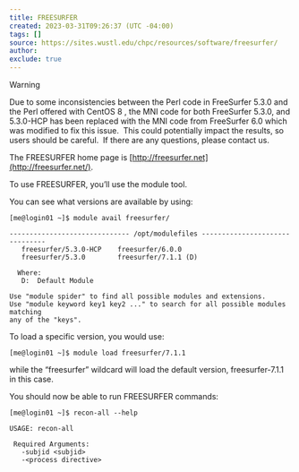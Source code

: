 ```yaml
---
title: FREESURFER
created: 2023-03-31T09:26:37 (UTC -04:00)
tags: []
source: https://sites.wustl.edu/chpc/resources/software/freesurfer/
author:
exclude: true
---
```

> [!WARNING]
> Due to some inconsistencies between the Perl code in FreeSurfer 5.3.0 and the Perl offered with CentOS 8 , the MNI code for both FreeSurfer 5.3.0, and 5.3.0-HCP has been replaced with the MNI code from FreeSurfer 6.0 which was modified to fix this issue.  This could potentially impact the results, so users should be careful.  If there are any questions, please contact us.

The FREESURFER home page is [http://freesurfer.net](http://freesurfer.net/).

To use FREESURFER, you’ll use the module tool.

You can see what versions are available by using:

```
[me@login01 ~]$ module avail freesurfer/

------------------------------ /opt/modulefiles -------------------------------
   freesurfer/5.3.0-HCP    freesurfer/6.0.0
   freesurfer/5.3.0        freesurfer/7.1.1 (D)

  Where:
   D:  Default Module

Use "module spider" to find all possible modules and extensions.
Use "module keyword key1 key2 ..." to search for all possible modules matching
any of the "keys".
```

To load a specific version, you would use:

```
[me@login01 ~]$ module load freesurfer/7.1.1
```

while the “freesurfer” wildcard will load the default version, freesurfer-7.1.1 in this case.

You should now be able to run FREESURFER commands:

```
[me@login01 ~]$ recon-all --help

USAGE: recon-all

 Required Arguments:
   -subjid <subjid>
   -<process directive>
```
